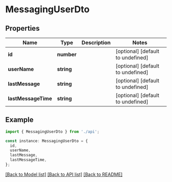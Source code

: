 # MessagingUserDto

## Properties

| Name                | Type       | Description | Notes                             |
| ------------------- | ---------- | ----------- | --------------------------------- |
| **id**              | **number** |             | [optional] [default to undefined] |
| **userName**        | **string** |             | [optional] [default to undefined] |
| **lastMessage**     | **string** |             | [optional] [default to undefined] |
| **lastMessageTime** | **string** |             | [optional] [default to undefined] |

## Example

```typescript
import { MessagingUserDto } from './api';

const instance: MessagingUserDto = {
  id,
  userName,
  lastMessage,
  lastMessageTime,
};
```

[[Back to Model list]](../README.md#documentation-for-models) [[Back to API list]](../README.md#documentation-for-api-endpoints) [[Back to README]](../README.md)
